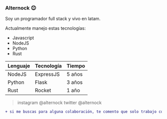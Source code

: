### Alternock 😊

Soy un programador full stack y vivo en latam.

Actualmente manejo estas tecnologías:

* Javascript
* NodeJS
* Python
* Rust

Lenguaje | Tecnología | Tiempo
---------|------------|--------
NodeJS   |  ExpressJS | 5 años
Python   |  Flask     | 3 años
Rust     |  Rocket    | 1 año


> instagram @alternock
> twitter @alternock

```diff
+ si me buscas para alguna colaboración, te comento que solo trabajo con tecnologías open source
```
